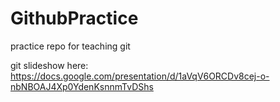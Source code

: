 # GithubPractice
practice repo for teaching git

git slideshow here: https://docs.google.com/presentation/d/1aVqV6ORCDv8cej-o-nbNBOAJ4Xp0YdenKsnnmTvDShs
